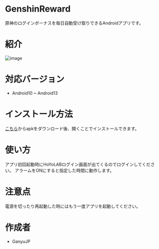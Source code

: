 # GenshinReward

原神のログインボーナスを毎日自動受け取りできるAndroidアプリです。

# 紹介

![image](https://user-images.githubusercontent.com/90991524/229356205-d4e9d15d-f1c5-4515-b84f-34f6cc7c4dd9.jpg)

# 対応バージョン

* Android10 ~ Android13

# インストール方法

[こちら](https://github.com/GanyuJP/GenshinReward_release/releases/latest)からapkをダウンロード後、開くことでインストールできます。


# 使い方

アプリ初回起動時にHoYoLABログイン画面が出てくるのでログインしてください。
アラームをONにすると指定した時間に動作します。

# 注意点

電源を切ったり再起動した時にはもう一度アプリを起動してください。

# 作成者

* GanyuJP
